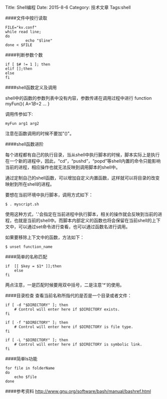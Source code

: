 Title: Shell编程
Date: 2015-8-6 
Category: 技术文章
Tags:shell

####文件中按行读取

	FILE="kv.conf" 
    while read line;
    do
             echo "$line"
    done < $FILE

####判断参数个数
	
    if [ $# != 1 ]; then
    elif [];then
    else
    fi

####shell函数定义及调用

shell中的函数的参数列表中没有内容，参数传递在调用过程中进行
	function myFun(){
    	A=$1
  		B=$2
        ...
    }

调用传参如下:

	myFun arg1 arg2

注意在函数调用的时候不要加"()"。

####shell函数进阶

每个进程都有自己的执行目录，当从shell中执行脚本的时候，脚本实际上是执行在一个新的进程中，因此，“cd”，“pushd”，“popd”等shell内置的命令只能影响当前的进程，相应操作也就无法反映到调用脚本的shell中。

通过定制自己的shell函数，可以增加自定义内置函数，这样就可以将目录的改变映射到所在shell的进程。

要想在当前环境中执行脚本，调用方式如下：

	$ . myscript.sh

使用这种方式，'.'会指定在当前进程中执行脚本，相关的操作就会反映到当前的进程，也就是当前的shell中。而脚本内部定义的函数也将会保留在当前shell的上下文中，可以通过set命令进行查看，也可以通过函数名进行调用。
    
如果要移除上下文中的函数，方法如下：

	$ unset function_name
    
####简单的名称匹配

	if  [[ $key = $1* ]];then
    	else
    fi
 
 两点注意，一是匹配时候要用双中括号，二是注意'*'的使用。
 
####目录检查
查看当前名称所指代的是否是一个目录或者文件：

	if [ -d "$DIRECTORY" ]; then
  		# Control will enter here if $DIRECTORY exists.
	fi
    
    if [ -f "$DIRECTORY" ]; then
  		# Control will enter here if $DIRECTORY is file type.
	fi
    
    if [ -L "$DIRECTORY" ]; then
  		# Control will enter here if $DIRECTORY is symbolic link.
	fi
    
####简单ls功能
	
    for file in folderName
    do 
    	echo $file
    done
    
####参考资料
<a herf = “http://www.gnu.org/software/bash/manual/bashref.html”>
http://www.gnu.org/software/bash/manual/bashref.html
</a>
    

